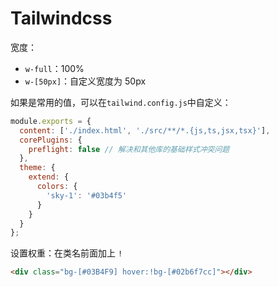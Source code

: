 # Tailwindcss

宽度：

- `w-full`：100%
- `w-[50px]`：自定义宽度为 50px

如果是常用的值，可以在`tailwind.config.js`中自定义：

```js
module.exports = {
  content: ['./index.html', './src/**/*.{js,ts,jsx,tsx}'],
  corePlugins: {
    preflight: false // 解决和其他库的基础样式冲突问题
  },
  theme: {
    extend: {
      colors: {
        'sky-1': '#03b4f5'
      }
    }
  }
};
```

设置权重：在类名前面加上 `!`

```html
<div class="bg-[#03B4F9] hover:!bg-[#02b6f7cc]"></div>
```
